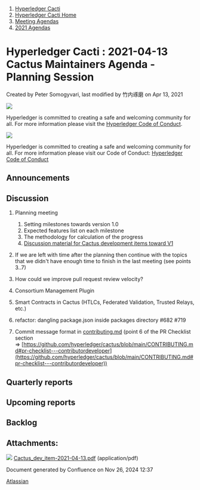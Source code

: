 1. [Hyperledger Cacti](index.html)
2. [Hyperledger Cacti Home](Hyperledger-Cacti-Home_20414469.html)
3. [Meeting Agendas](Meeting-Agendas_20414488.html)
4. [2021 Agendas](2021-Agendas_20414860.html)

# Hyperledger Cacti : 2021-04-13 Cactus Maintainers Agenda - Planning Session

Created by Peter Somogyvari, last modified by 竹内琢磨 on Apr 13, 2021

![](https://wiki.hyperledger.org/download/attachments/2392771/welcome.png?version=2&modificationDate=1572450107000&api=v2)

Hyperledger is committed to creating a safe and welcoming community for all. For more information please visit the [Hyperledger Code of Conduct](https://lf-hyperledger.atlassian.net/wiki/spaces/HYP/pages/19595281/Hyperledger+Code+of+Conduct).

![](https://wiki.hyperledger.org/download/attachments/29034696/Antitrustnotice.png?version=1&modificationDate=1581695654000&api=v2)

Hyperledger is committed to creating a safe and welcoming community for all. For more information please visit our Code of Conduct: [Hyperledger Code of Conduct](https://lf-hyperledger.atlassian.net/wiki/spaces/HYP/pages/19595281/Hyperledger+Code+of+Conduct)

## Announcements

## Discussion

1. Planning meeting
   
   1. Setting milestones towards version 1.0
   2. Expected features list on each milestone
   3. The methodology for calculation of the progress
   4. [Discussion material for Cactus development items toward V1](attachments/20414997/20415004.pdf)
2. If we are left with time after the planning then continue with the topics that we didn't have enough time to finish in the last meeting (see points 3..7)
3. How could we improve pull request review velocity?
4. Consortium Management Plugin
5. Smart Contracts in Cactus (HTLCs, Federated Validation, Trusted Relays, etc.)
6. refactor: dangling package.json inside packages directory #682 #719
7. Commit message format in [contributing.md](http://contributing.md) (point 6 of the PR Checklist section =&gt; [https://github.com/hyperledger/cactus/blob/main/CONTRIBUTING.md#pr-checklist---contributordeveloper](https://github.com/hyperledger/cactus/blob/main/CONTRIBUTING.md#pr-checklist---contributordeveloper))

## Quarterly reports

## Upcoming reports

## Backlog

## Attachments:

![](images/icons/bullet_blue.gif) [Cactus\_dev\_item-2021-04-13.pdf](attachments/20414997/20415004.pdf) (application/pdf)

Document generated by Confluence on Nov 26, 2024 12:37

[Atlassian](http://www.atlassian.com/)
